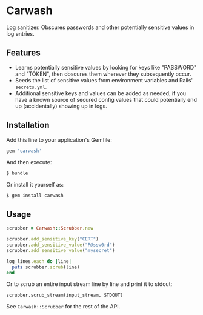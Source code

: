 # Carwash

Log sanitizer. Obscures passwords and other potentially sensitive values in log
entries.

## Features

* Learns potentially sensitive values by looking for keys like "PASSWORD" and
  "TOKEN", then obscures them wherever they subsequently occur.
* Seeds the list of sensitive values from environment variables and Rails'
  `secrets.yml`.
* Additional sensitive keys and values can be added as needed, if you have
  a known source of secured config values that could potentially end up
  (accidentally) showing up in logs.

## Installation

Add this line to your application's Gemfile:

```ruby
gem 'carwash'
```

And then execute:

    $ bundle

Or install it yourself as:

    $ gem install carwash

## Usage

```ruby
scrubber = Carwash::Scrubber.new

scrubber.add_sensitive_key("CERT")
scrubber.add_sensitive_value("P@ssw0rd")
scrubber.add_sensitive_value("mysecret")

log_lines.each do |line|
  puts scrubber.scrub(line)
end
```

Or to scrub an entire input stream line by line and print it to stdout:

```
scrubber.scrub_stream(input_stream, STDOUT)
```

See `Carwash::Scrubber` for the rest of the API.
